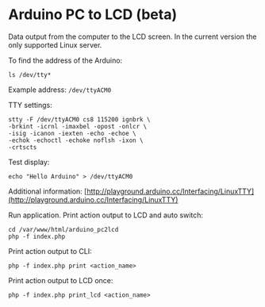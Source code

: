 Arduino PC to LCD (beta)
=================

Data output from the computer to the LCD screen. In the current version the only supported Linux server.

To find the address of the Arduino:
~~~
ls /dev/tty*
~~~

Example address: ``/dev/ttyACM0``

TTY settings:
~~~
stty -F /dev/ttyACM0 cs8 115200 ignbrk \
-brkint -icrnl -imaxbel -opost -onlcr \
-isig -icanon -iexten -echo -echoe \
-echok -echoctl -echoke noflsh -ixon \
-crtscts
~~~

Test display:
~~~
echo "Hello Arduino" > /dev/ttyACM0
~~~

Additional information: [http://playground.arduino.cc/Interfacing/LinuxTTY](http://playground.arduino.cc/Interfacing/LinuxTTY)

Run application. Print action output to LCD and auto switch:
~~~
cd /var/www/html/arduino_pc2lcd
php -f index.php
~~~

Print action output to CLI:
~~~
php -f index.php print <action_name>
~~~

Print action output to LCD once:
~~~
php -f index.php print_lcd <action_name>
~~~
